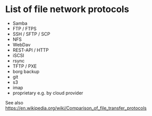 # List of file network protocols

- Samba
- FTP / FTPS
- SSH / SFTP / SCP
- NFS
- WebDav
- REST-API / HTTP
- iSCSI
- rsync
- TFTP / PXE
- borg backup
- git
- s3
- imap
- proprietary e.g. by cloud provider


See also https://en.wikipedia.org/wiki/Comparison_of_file_transfer_protocols